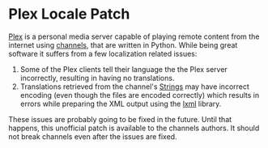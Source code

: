 Plex Locale Patch
=================

[Plex] is a personal media server capable of playing remote content from the internet using [channels], that
are written in Python. While being great software it suffers from a few localization related issues:

  1. Some of the Plex clients tell their language the the Plex server incorrectly, resulting in having no translations.
  2. Translations retrieved from the channel's [Strings] may have incorrect encoding (even though the files are encoded
     correctly) which results in errors while preparing the XML output using the [lxml] library.  

These issues are probably going to be fixed in the future. Until that happens, this unofficial patch is available
to the channels authors. It should not break channels even after the issues are fixed.

[channels]: https://plexapp.zendesk.com/hc/en-us/categories/200109616-Channels
[locale]: https://dev.plexapp.com/docs/api/localekit.html
[lxml]: http://lxml.de/
[plex]: https://plex.tv/
[strings]: https://dev.plexapp.com/docs/bundles/directories.html#the-strings-directory
